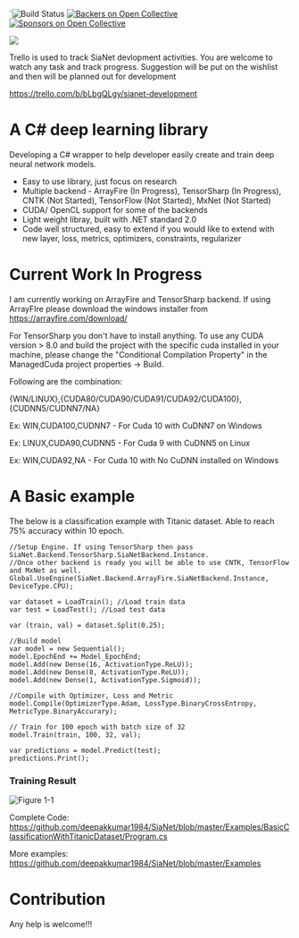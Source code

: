 `![Build Status](https://travis-ci.org/deepakkumar1984/SiaNet.svg?branch=master)
[![Backers on Open Collective](https://opencollective.com/sianet/backers/badge.svg)](#backers) [![Sponsors on Open Collective](https://opencollective.com/sianet/sponsors/badge.svg)](#sponsors) 

[<img src="https://img.shields.io/badge/slack-@siadroid/sianet-green.svg?logo=slack">](https://siadroid.slack.com/messages/CGL4QULPM)

Trello is used to track SiaNet devlopment activities. You are welcome to watch any task and track progress. Suggestion will be put on the wishlist and then will be planned out for development

https://trello.com/b/bLbgQLgy/sianet-development



# A C# deep learning library

Developing a C# wrapper to help developer easily create and train deep neural network models.

* Easy to use library, just focus on research
* Multiple backend - ArrayFire (In Progress), TensorSharp (In Progress), CNTK (Not Started), TensorFlow (Not Started), MxNet (Not Started)
* CUDA/ OpenCL support for some of the backends
* Light weight libray, built with .NET standard 2.0
* Code well structured, easy to extend if you would like to extend with new layer, loss, metrics, optimizers, constraints, regularizer

# Current Work In Progress
I am currently working on ArrayFire and TensorSharp backend. If using ArrayFIre please download the windows installer from https://arrayfire.com/download/

For TensorSharp you don't have to install anything. To use any CUDA version > 8.0 and build the project with the specific cuda installed in your machine, please change the "Conditional Compilation Property" in the ManagedCuda project properties -> Build.

Following are the combination: 

{WIN/LINUX},{CUDA80/CUDA90/CUDA91/CUDA92/CUDA100},{CUDNN5/CUDNN7/NA}

Ex: WIN,CUDA100,CUDNN7 - For Cuda 10 with CuDNN7 on Windows

Ex: LINUX,CUDA90,CUDNN5 - For Cuda 9 with CuDNN5 on Linux

Ex: WIN,CUDA92,NA - For Cuda 10 with No CuDNN installed on Windows

# A Basic example
The below is a classification example with Titanic dataset. Able to reach 75% accuracy within 10 epoch. 
```
//Setup Engine. If using TensorSharp then pass SiaNet.Backend.TensorSharp.SiaNetBackend.Instance. 
//Once other backend is ready you will be able to use CNTK, TensorFlow and MxNet as well.
Global.UseEngine(SiaNet.Backend.ArrayFire.SiaNetBackend.Instance, DeviceType.CPU);

var dataset = LoadTrain(); //Load train data
var test = LoadTest(); //Load test data

var (train, val) = dataset.Split(0.25);

//Build model
var model = new Sequential();
model.EpochEnd += Model_EpochEnd;
model.Add(new Dense(16, ActivationType.ReLU));
model.Add(new Dense(8, ActivationType.ReLU));
model.Add(new Dense(1, ActivationType.Sigmoid));

//Compile with Optimizer, Loss and Metric
model.Compile(OptimizerType.Adam, LossType.BinaryCrossEntropy, MetricType.BinaryAccurary);

// Train for 100 epoch with batch size of 32
model.Train(train, 100, 32, val);

var predictions = model.Predict(test);
predictions.Print();
```
### Training Result

![Figure 1-1](https://i.ibb.co/KG87pv4/Titanic-1.png "Figure 1-1")

Complete Code: https://github.com/deepakkumar1984/SiaNet/blob/master/Examples/BasicClassificationWithTitanicDataset/Program.cs

More examples: https://github.com/deepakkumar1984/SiaNet/blob/master/Examples

# Contribution
Any help is welcome!!!


